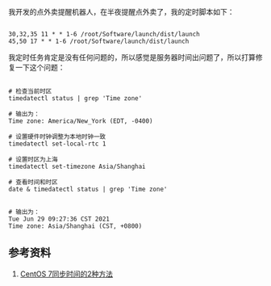 我开发的点外卖提醒机器人，在半夜提醒点外卖了，我的定时脚本如下：

~~~

30,32,35 11 * * 1-6 /root/Software/launch/dist/launch
45,50 17 * * 1-6 /root/Software/launch/dist/launch

~~~

我定时任务肯定是没有任何问题的，所以感觉是服务器时间出问题了，所以打算修复一下这个问题：

~~~

# 检查当前时区
timedatectl status | grep 'Time zone'

# 输出为：
Time zone: America/New_York (EDT, -0400)

# 设置硬件时钟调整为本地时钟一致
timedatectl set-local-rtc 1

# 设置时区为上海
timedatectl set-timezone Asia/Shanghai

# 查看时间和时区
date & timedatectl status | grep 'Time zone'


# 输出为：
Tue Jun 29 09:27:36 CST 2021
Time zone: Asia/Shanghai (CST, +0800)

~~~

## 参考资料

1. [CentOS 7同步时间的2种方法](https://www.xiaoz.me/archives/12989)